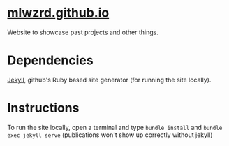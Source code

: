 # [mlwzrd.github.io](mlwzrd.github.io)
Website to showcase past projects and other things.

# Dependencies
[Jekyll](https://jekyllrb.com/docs/installation/), github's Ruby based site generator (for running the site locally).

# Instructions
To run the site locally, open a terminal and type `bundle install` and `bundle exec jekyll serve` (publications won't show up correctly without jekyll)